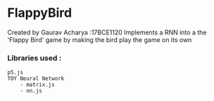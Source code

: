 # FlappyBird
 Created by Gaurav Acharya :17BCE1120
 Implements a RNN into a the 'Flappy Bird' game by making the bird play the game on its own
### Libraries used : 
    p5.js
    TOY Neural Network
        - matrix.js
        - nn.js
        
